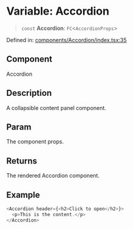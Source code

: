 # Variable: Accordion

> `const` **Accordion**: `FC`\<`AccordionProps`\>

Defined in: [components/Accordion/index.tsx:35](https://github.com/onyx-og/prismal/blob/7e948b825c73ffc9bb10fe5a1890783eb7215c77/packages/react/src/components/Accordion/index.tsx#L35)

## Component

Accordion

## Description

A collapsible content panel component.

## Param

The component props.

## Returns

The rendered Accordion component.

## Example

```ts
<Accordion header={<h2>Click to open</h2>}>
  <p>This is the content.</p>
</Accordion>
```
